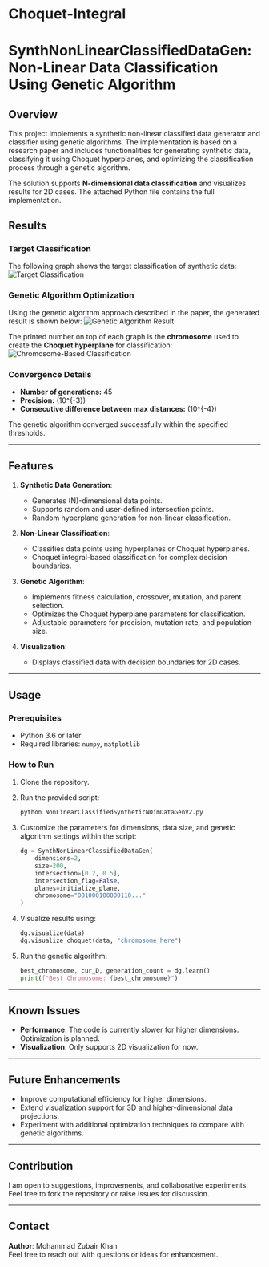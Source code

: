 # Choquet-Integral 
# SynthNonLinearClassifiedDataGen: Non-Linear Data Classification Using Genetic Algorithm

## Overview
This project implements a synthetic non-linear classified data generator and classifier using genetic algorithms. The implementation is based on a research paper and includes functionalities for generating synthetic data, classifying it using Choquet hyperplanes, and optimizing the classification process through a genetic algorithm.

The solution supports **N-dimensional data classification** and visualizes results for 2D cases. The attached Python file contains the full implementation.

## Results

### Target Classification
The following graph shows the target classification of synthetic data:
![Target Classification](image.png)

### Genetic Algorithm Optimization
Using the genetic algorithm approach described in the paper, the generated result is shown below:
![Genetic Algorithm Result](image.png)

The printed number on top of each graph is the **chromosome** used to create the **Choquet hyperplane** for classification:
![Chromosome-Based Classification](image.png)

### Convergence Details
- **Number of generations:** 45
- **Precision:** \(10^{-3}\)
- **Consecutive difference between max distances:** \(10^{-4}\)

The genetic algorithm converged successfully within the specified thresholds.

---

## Features

1. **Synthetic Data Generation**:
   - Generates \(N\)-dimensional data points.
   - Supports random and user-defined intersection points.
   - Random hyperplane generation for non-linear classification.

2. **Non-Linear Classification**:
   - Classifies data points using hyperplanes or Choquet hyperplanes.
   - Choquet integral-based classification for complex decision boundaries.

3. **Genetic Algorithm**:
   - Implements fitness calculation, crossover, mutation, and parent selection.
   - Optimizes the Choquet hyperplane parameters for classification.
   - Adjustable parameters for precision, mutation rate, and population size.

4. **Visualization**:
   - Displays classified data with decision boundaries for 2D cases.

---

## Usage

### Prerequisites
- Python 3.6 or later
- Required libraries: `numpy`, `matplotlib`

### How to Run
1. Clone the repository.
2. Run the provided script:
   ```bash
   python NonLinearClassifiedSyntheticNDimDataGenV2.py
   ```

3. Customize the parameters for dimensions, data size, and genetic algorithm settings within the script:
   ```python
   dg = SynthNonLinearClassifiedDataGen(
       dimensions=2,
       size=200,
       intersection=[0.2, 0.5],
       intersection_flag=False,
       planes=initialize_plane,
       chromosome="001000100000110..."
   )
   ```

4. Visualize results using:
   ```python
   dg.visualize(data)
   dg.visualize_choquet(data, "chromosome_here")
   ```

5. Run the genetic algorithm:
   ```python
   best_chromosome, cur_D, generation_count = dg.learn()
   print(f"Best Chromosome: {best_chromosome}")
   ```

---

## Known Issues
- **Performance**: The code is currently slower for higher dimensions. Optimization is planned.
- **Visualization**: Only supports 2D visualization for now.

---

## Future Enhancements
- Improve computational efficiency for higher dimensions.
- Extend visualization support for 3D and higher-dimensional data projections.
- Experiment with additional optimization techniques to compare with genetic algorithms.

---

## Contribution
I am open to suggestions, improvements, and collaborative experiments. Feel free to fork the repository or raise issues for discussion.

---

## Contact
**Author**: Mohammad Zubair Khan  
Feel free to reach out with questions or ideas for enhancement.
